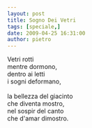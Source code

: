 ```yaml
---
layout: post
title: Sogno Dei Vetri
tags: [speciale,]
date: 2009-04-25 16:31:00
author: pietro
---
```

Vetri rotti<br/>mentre dormono,<br/>dentro ai letti<br/>i sogni deformano,<br/><br/>la bellezza del giacinto<br/>che diventa mostro,<br/>nel sospir del canto<br/>che d'amar dimostro.
